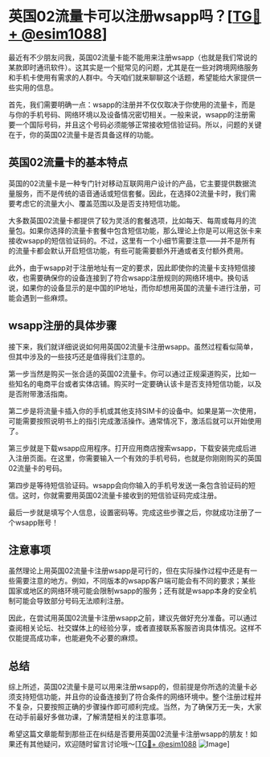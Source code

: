 # 英国02流量卡可以注册wsapp吗？[[TG💪+ @esim1088](https://t.me/s/esim1088)]

最近有不少朋友问我，英国02流量卡能不能用来注册wsapp（也就是我们常说的某款即时通讯软件）。这其实是一个挺常见的问题，尤其是在一些对跨境网络服务和手机卡使用有需求的人群中。今天咱们就来聊聊这个话题，希望能给大家提供一些实用的信息。

首先，我们需要明确一点：wsapp的注册并不仅仅取决于你使用的流量卡，而是与你的手机号码、网络环境以及设备情况密切相关。一般来说，wsapp的注册需要一个国际号码，并且这个号码必须能够正常接收短信验证码。所以，问题的关键在于，你的英国02流量卡是否具备这样的功能。

## 英国02流量卡的基本特点

英国的02流量卡是一种专门针对移动互联网用户设计的产品，它主要提供数据流量服务，而不是传统的语音通话或短信套餐。因此，在选择02流量卡时，我们需要考虑它的流量大小、覆盖范围以及是否支持短信功能。

大多数英国02流量卡都提供了较为灵活的套餐选项，比如每天、每周或每月的流量包。如果你选择的流量卡套餐中包含短信功能，那么理论上你是可以用这张卡来接收wsapp的短信验证码的。不过，这里有一个小细节需要注意——并不是所有的流量卡都会默认开启短信功能，有些可能需要额外开通或者支付额外费用。

此外，由于wsapp对于注册地址有一定的要求，因此即使你的流量卡支持短信接收，也需要确保你的设备连接到了符合wsapp注册规则的网络环境中。换句话说，如果你的设备显示的是中国的IP地址，而你却想用英国的流量卡进行注册，可能会遇到一些麻烦。

## wsapp注册的具体步骤

接下来，我们就详细说说如何用英国02流量卡注册wsapp。虽然过程看似简单，但其中涉及的一些技巧还是值得我们注意的。

第一步当然是购买一张合适的英国02流量卡。你可以通过正规渠道购买，比如一些知名的电商平台或者实体店铺。购买时一定要确认该卡是否支持短信功能，以及是否附带激活指南。

第二步是将流量卡插入你的手机或其他支持SIM卡的设备中。如果是第一次使用，可能需要按照说明书上的指引完成激活操作。通常情况下，激活后就可以开始使用了。

第三步就是下载wsapp应用程序。打开应用商店搜索wsapp，下载安装完成后进入注册页面。在这里，你需要输入一个有效的手机号码，也就是你刚刚购买的英国02流量卡的号码。

第四步是等待短信验证码。wsapp会向你输入的手机号发送一条包含验证码的短信。这时，你就需要用英国02流量卡接收到的短信验证码完成注册。

最后一步就是填写个人信息，设置密码等。完成这些步骤之后，你就成功注册了一个wsapp账号！

## 注意事项

虽然理论上用英国02流量卡注册wsapp是可行的，但在实际操作过程中还是有一些需要注意的地方。例如，不同版本的wsapp客户端可能会有不同的要求；某些国家或地区的网络环境可能会限制wsapp的服务；还有就是wsapp本身的安全机制可能会导致部分号码无法顺利注册。

因此，在尝试用英国02流量卡注册wsapp之前，建议先做好充分准备。可以通过查阅相关论坛、社交媒体上的经验分享，或者直接联系客服咨询具体情况。这样不仅能提高成功率，也能避免不必要的麻烦。

## 总结

综上所述，英国02流量卡是可以用来注册wsapp的，但前提是你所选的流量卡必须支持短信功能，并且你的设备连接到了符合条件的网络环境中。整个注册过程并不复杂，只要按照正确的步骤操作即可顺利完成。当然，为了确保万无一失，大家在动手前最好多做功课，了解清楚相关的注意事项。

希望这篇文章能帮到那些正在纠结是否要用英国02流量卡注册wsapp的朋友！如果还有其他疑问，欢迎随时留言讨论哦～[[TG💪+ @esim1088](https://t.me/s/esim1088) ![Image](https://i.postimg.cc/4NQfJmqS/Snipaste-2025-05-13-00-14-12.png)]